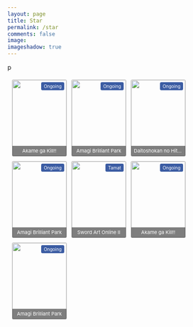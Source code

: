 ```yaml
---
layout: page
title: Star
permalink: /star
comments: false
image: 
imageshadow: true
---
```

<style>
#recomanim {
    margin: 1% 1% 0px;
}
.stat {
    position: absolute;
    z-index: 10;
    color: #FFF;
    padding: 3px 6px;
    font-size: 10px;
    border-radius: 3px;
    top: 5px;
    right: 5px;
}
.recobox {
    margin-bottom: 20px;
    padding: 5px;
    background-image: linear-gradient(to bottom, #E8E8E8 0px, #F5F5F5 100%);
    background-repeat: repeat-x;
    border: 1px solid #DBDBDB;
    box-shadow: 0px 1px 3px rgba(0, 0, 0, 0.05) inset, 0px 1px 0px rgba(255, 255, 255, 0.1);
}
.anim {
    float: left;
    margin: 5px;
    border: 1px solid #CCC;
    border-radius: 3px;
    position: relative;
    width: 122px;
    height: 171px;
    overflow: hidden;
}
.stat.ongo {
    background: none repeat scroll 0% 0% #3B5CA3;
}
.anim a {
    display: block;
    font-size: 0px;
}
.anim img {
    width: 100%;
    height: 100%;
}
.anim p {
    margin: 0px;
    font-size: 11px;
    background: none repeat scroll 0% 0% rgba(0, 0, 0, 0.5);
    color: #FFF;
    position: absolute;
    bottom: 0px;
    z-index: 200;
    padding: 4px 6px 5px;
    width: 110px;
    overflow: hidden;
    text-overflow: ellipsis;
    white-space: nowrap;
}
</style>
p<br/>

<div id='recomanim'>
<center>
<div class='anim'>
<span class='stat ongo'>Ongoing</span>
<a href='#'>
<img src='https://3.bp.blogspot.com/-pgOYhL93t_8/XkvYBi_YbfI/AAAAAAAACSQ/S1NfBWCylm0CMcxDjfu1WxuJzy1-85PxACNcBGAsYHQ/s400-rw/oresuki.jpg' title='Akame ga Kill!!'/>
<p>Akame ga Kill!!</p>
</a>
</div>
<div class='anim'>
<span class='stat ongo'>Ongoing</span>
<a href='#'>
<img src='https://blogger.googleusercontent.com/img/a/AVvXsEg6zrqrCnJtamu09qsUz2UAFD_hz2788RGi93dthvB8S20DB_r8o74IE9SNWwDkn_FxjWAFwZzfR_h3k1EvDoB0Gonq__1SfWh9xl2jZ02QD0HitmN8DZHVsidXp1D4YAC0wYtcly60v5iAjxx_YweZlXR4nTSn_KVx3TU4f3NOE6coqhtYQpjvskEWiw=s400-rw' title='Amagi Brilliant Park'/>
<p>Amagi Brilliant Park</p>
</a>
</div>
<div class='anim'>
<span class='stat ongo'>Ongoing</span>
<a href='#'>
<img src='https://blogger.googleusercontent.com/img/a/AVvXsEi5xt8lpdZClyDzvQTvobJjHYIy29YMsYfz3u6-09uRGrptu9nsIeeDBoHikuESGUUOjyLlPOBif2UZZ8yWLxObC1urIdqYw3_Yre4_vzFEBNjzbZodU5DBCTlnGo25azC3zDoE2HoVyT3Hel8f5eaPZQhbMCCn6BTdPTBBY8B2krrZjcQTephi11j-wA=s400-rw' title='Daitoshokan no Hitsujikai'/>
<p>Daitoshokan no Hitsujikai</p>
</a>
</div>
<div class='anim'>
<span class='stat ongo'>Ongoing</span>
<a href='#'>
<img src='https://blogger.googleusercontent.com/img/a/AVvXsEg6zrqrCnJtamu09qsUz2UAFD_hz2788RGi93dthvB8S20DB_r8o74IE9SNWwDkn_FxjWAFwZzfR_h3k1EvDoB0Gonq__1SfWh9xl2jZ02QD0HitmN8DZHVsidXp1D4YAC0wYtcly60v5iAjxx_YweZlXR4nTSn_KVx3TU4f3NOE6coqhtYQpjvskEWiw=s400-rw' title='Amagi Brilliant Park'/>
<p>Amagi Brilliant Park</p>
</a>
</div>
<div class='anim'>
<span class='stat ongo'>Tamat</span>
<a href='#'>
<img src='https://blogger.googleusercontent.com/img/a/AVvXsEjzDo8LZSfoGAVq6NKsGa6VXC8SZUvtVheYhLi3U8tXD5aX_ANdTgi1yQpnF0CmvO-6JXGR7j22zgrHzFCEkvSIOLDwG78gAaBp0BUmyMSYWBDSOZ7ZngvvgLzS4N_e_hqp9Ar3NFPlayOjvM2VTel6wFQUMm-PEeOIl7i5zNtPs5fgQJt6GXIoKVkePA=s400-rw' title='Sword Art Online II'/>
<p>Sword Art Online II</p>
</a>
</div>
<div class='anim'>
<span class='stat ongo'>Ongoing</span>
<a href='#'>
<img src='https://3.bp.blogspot.com/-pgOYhL93t_8/XkvYBi_YbfI/AAAAAAAACSQ/S1NfBWCylm0CMcxDjfu1WxuJzy1-85PxACNcBGAsYHQ/s400-rw/oresuki.jpg' title='Akame ga Kill!!'/>
<p>Akame ga Kill!!</p>
</a>
</div>
<div class='anim'>
<span class='stat ongo'>Ongoing</span>
<a href='#'>
<img src='https://blogger.googleusercontent.com/img/a/AVvXsEg6zrqrCnJtamu09qsUz2UAFD_hz2788RGi93dthvB8S20DB_r8o74IE9SNWwDkn_FxjWAFwZzfR_h3k1EvDoB0Gonq__1SfWh9xl2jZ02QD0HitmN8DZHVsidXp1D4YAC0wYtcly60v5iAjxx_YweZlXR4nTSn_KVx3TU4f3NOE6coqhtYQpjvskEWiw=s400-rw' title='Amagi Brilliant Park'/>
<p>Amagi Brilliant Park</p>
</a>
</div>
</center>
</div>

<br />
